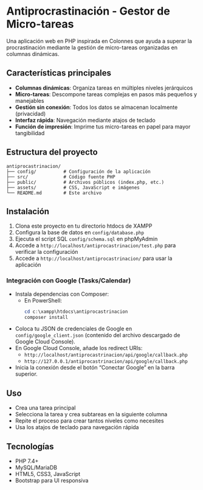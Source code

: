 # Antiprocrastinación - Gestor de Micro-tareas

Una aplicación web en PHP inspirada en Colonnes que ayuda a superar la procrastinación mediante la gestión de micro-tareas organizadas en columnas dinámicas.

## Características principales

- **Columnas dinámicas**: Organiza tareas en múltiples niveles jerárquicos
- **Micro-tareas**: Descompone tareas complejas en pasos más pequeños y manejables
- **Gestión sin conexión**: Todos los datos se almacenan localmente (privacidad)
- **Interfaz rápida**: Navegación mediante atajos de teclado
- **Función de impresión**: Imprime tus micro-tareas en papel para mayor tangibilidad

## Estructura del proyecto

```
antiprocastrinacion/
├── config/          # Configuración de la aplicación
├── src/             # Código fuente PHP
├── public/          # Archivos públicos (index.php, etc.)
├── assets/          # CSS, JavaScript e imágenes
└── README.md        # Este archivo
```

## Instalación

1. Clona este proyecto en tu directorio htdocs de XAMPP
2. Configura la base de datos en `config/database.php`
3. Ejecuta el script SQL `config/schema.sql` en phpMyAdmin
4. Accede a `http://localhost/antiprocastrinacion/test.php` para verificar la configuración
5. Accede a `http://localhost/antiprocastrinacion/` para usar la aplicación

### Integración con Google (Tasks/Calendar)
- Instala dependencias con Composer:
	- En PowerShell:
		```powershell
		cd c:\xampp\htdocs\antiprocastrinacion
		composer install
		```
- Coloca tu JSON de credenciales de Google en `config/google_client.json` (contenido del archivo descargado de Google Cloud Console).
- En Google Cloud Console, añade los redirect URIs:
	- `http://localhost/antiprocastrinacion/api/google/callback.php`
	- `http://127.0.0.1/antiprocastrinacion/api/google/callback.php`
- Inicia la conexión desde el botón “Conectar Google” en la barra superior.

## Uso

- Crea una tarea principal
- Selecciona la tarea y crea subtareas en la siguiente columna
- Repite el proceso para crear tantos niveles como necesites
- Usa los atajos de teclado para navegación rápida

## Tecnologías

- PHP 7.4+
- MySQL/MariaDB
- HTML5, CSS3, JavaScript
- Bootstrap para UI responsiva